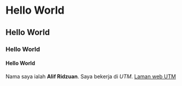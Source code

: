 # Hello World
## Hello World
### Hello World
#### Hello World

Nama saya ialah **Alif Ridzuan**. Saya bekerja di *UTM*. [Laman web UTM](https://www.utm.my/)
